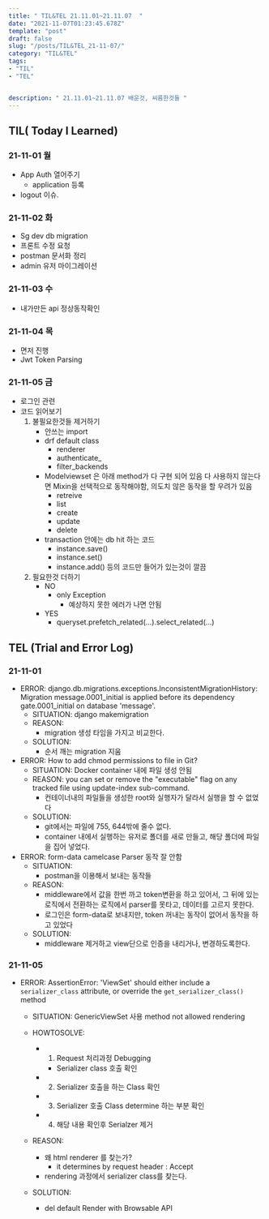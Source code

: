 ```yaml
---
title: " TIL&TEL 21.11.01~21.11.07  "
date: "2021-11-07T01:23:45.678Z"
template: "post"
draft: false
slug: "/posts/TIL&TEL_21-11-07/"
category: "TIL&TEL"
tags:
- "TIL"
- "TEL"


description: " 21.11.01~21.11.07 배운것, 씨름한것들 "
---
```


## TIL( Today I Learned)

### 21-11-01 월

- App Auth 열어주기
    - application 등록
- logout 이슈.

### 21-11-02 화

- Sg dev db migration
- 프론트 수정 요청
- postman 문서화 정리
- admin 유저 마이그레이션

### 21-11-03 수

- 내가만든 api 정상동작확인

### 21-11-04 목

- 면저 진행
- Jwt Token Parsing

### 21-11-05 금

- 로그인 관련
- 코드 읽어보기
    1. 불필요한것들 제거하기
        - 안쓰는 import
        - drf default class
            - renderer
            - authenticate_
            - filter_backends
        - Modelviewset 은  아래 method가 다 구현 되어 있음 다 사용하지 않는다면 Mixin을 선택적으로 동작해야함, 의도치 않은 동작을 할 우려가 있음
            - retreive 
            - list
            - create
            - update
            - delete
        - transaction 안에는 db hit 하는 코드 
            - instance.save()
            - instance.set()
            - instance.add() 등의 코드만 들어가 있는것이 깔끔
    2. 필요한것 더하기
        - NO
            - only Exception
                - 예상하지 못한 에러가 나면 안됨
        - YES
            - queryset.prefetch_related(...).select_related(...)


## TEL (Trial and Error Log)

### 21-11-01

- ERROR: django.db.migrations.exceptions.InconsistentMigrationHistory: Migration message.0001_initial is applied before its dependency gate.0001_initial on database 'message'.
    - SITUATION: django makemigration
    - REASON:
        - migration 생성 타임을 가지고 비교한다.
    - SOLUTION:
        - 순서 깨는 migration 지움
- ERROR: How to add chmod permissions to file in Git?
    - SITUATION: Docker container 내에 파일 생성 안됨
    - REASON: you can set or remove the "executable" flag on any tracked file using update-index sub-command.
        - 컨테이너내의 파일들을 생성한 root와 실행자가 달라서 실행을 할 수 없었다
    - SOLUTION:
        - git에서는 파일에 755, 644밖에 줄수 없다.
        - container 내에서 실행하는 유저로 폴더를 새로 만들고, 해당 폴더에 파일을 집어 넣었다.
- ERROR: form-data camelcase Parser 동작 잘 안함
    - SITUATION:
        - postman을 이용해서 보내는 동작들
    - REASON:
        - middleware에서 값을 한번 까고 token변환을 하고 있어서, 그 뒤에 있는 로직에서 전환하는 로직에서 parser를 못타고, 데이터를 고르지 못한다.
        - 로그인은 form-data로 보내지만, token 꺼내는 동작이 없어서 동작을 하고 있었다
    - SOLUTION:
        - middleware 제거하고 view단으로 인증을 내리거나, 변경하도록한다.

### 21-11-05

- ERROR: AssertionError: 'ViewSet' should either include a `serializer_class` attribute, or override the `get_serializer_class()` method

    - SITUATION: GenericViewSet 사용 method not allowed rendering

    - HOWTOSOLVE:

        - 1. Request 처리과정 Debugging

            - Serializer class 호출 확인

        - 2. Serializer 호출을 하는 Class 확인

        - 3. Serializer 호출 Class determine 하는 부분 확인

        - 4. 해당 내용 확인후 Serialzer 제거

    - REASON: 

        - 왜 html renderer 를 찾는가? 
            - it determines by request header : Accept 
        - rendering 과정에서 serializer class를 찾는다.

    - SOLUTION:

        - del default Render with Browsable API